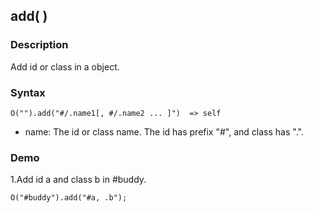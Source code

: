 ## add( )

### Description

Add id or class in a object.

### Syntax
	O("").add("#/.name1[, #/.name2 ... ]")  => self

- name: The id or class name. The id has prefix "#", and class has ".".

### Demo

1.Add id a and class b in #buddy.

	O("#buddy").add("#a, .b");
